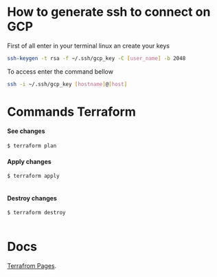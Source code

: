 # How to generate ssh to connect on GCP


First of all enter in your terminal linux an create your keys
```bash
ssh-keygen -t rsa -f ~/.ssh/gcp_key -C [user_name] -b 2048
```

To access enter the command bellow
```bash
ssh -i ~/.ssh/gcp_key [hostname]@[host]
```


# Commands Terraform


#### See changes
```bash
$ terraform plan
```

#### Apply changes
```bash
$ terraform apply
  
```

#### Destroy changes

```bash
$ terraform destroy
  
```
# Docs


[Terrafrom Pages](https://registry.terraform.io/providers/hashicorp/google/latest/docs/resources/compute_instance?product_intent=terraform).
